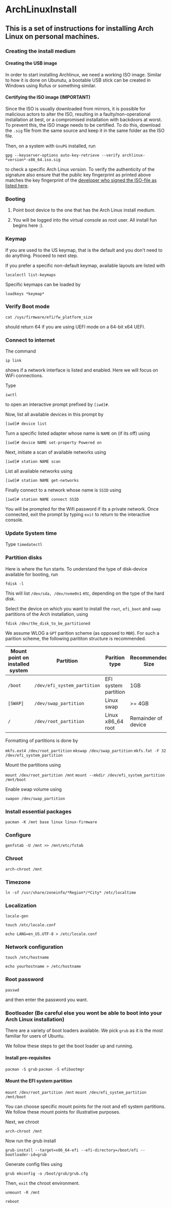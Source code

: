 # ArchLinuxInstall

## This is a set of instructions for installing Arch Linux on personal machines.

### Creating the install medium

#### Creating the USB image
In order to start installing Archlinux, we need a working ISO image. Similar to how it is done on Ubunutu, a bootable USB stick can be created in Windows using Rufus or something similar.

#### Certifying the ISO image (IMPORTANT)
Since the ISO is usually downloaded from mirrors, it is possible for malicious actors to alter the ISO, resulting in a faulty/non-operational installation at best, or a compromised installation with backdoors at worst. To prevent this, the ISO image needs to be certified. To do this, download the `.sig` file from the same source and keep it in the same folder as the ISO file.

Then, on a system with `GnuPG` installed, run

`gpg --keyserver-options auto-key-retrieve --verify archlinux-*version*-x86_64.iso.sig`

to check a specific Arch Linux *version*. To verify the authenticity of the signature also ensure that the public key fingerprint as printed above matches the key fingerprint of the [developer who signed the ISO-file as listed here](https://archlinux.org/people/developers/).

### Booting

1. Point boot device to the one that has the Arch Linux install medium.

2. You will be logged into the virtual console as root user. All install fun begins here :).

### Keymap

If you are used to the US keymap, that is the default and you don't need to do anything. Proceed to next step.

If you prefer a specific non-default keymap, available layouts are listed with

`localectl list-keymaps`

Specific keymaps can be loaded by

`loadkeys *keymap*`

### Verify Boot mode

`cat /sys/firmware/efi/fw_platform_size`

should return 64 if you are using UEFI mode on a 64-bit x64 UEFI.

### Connect to internet

The command

`ip link`

shows if a network interface is listed and enabled. Here we will focus on WiFi connections.

Type

`iwctl`

to open an interactive prompt prefixed by `[iwd]#`.

Now, list all available devices in this prompt by

`[iwd]# device list`

Turn a specific listed adapter whose name is `NAME` on (if its off) using

`[iwd]# device NAME set-property Powered on`

Next, initiate a scan of available networks using

`[iwd]# station NAME scan`

List all available networks using

`[iwd]# station NAME get-networks`

Finally connect to a network whose name is `SSID` using

`[iwd]# station NAME connect SSID`

You will be prompted for the Wifi password if its a private network. Once connected, exit the prompt by typing `exit` to return to the interactive console.

### Update System time

Type `timedatectl`

### Partition disks

Here is where the fun starts. To understand the type of disk-device available for booting, run

`fdisk -l`

This will list `/dev/sda, /dev/nvme0n1` etc, depending on the type of the hard disk.

Select the device on which you want to install the `root`, `efi_boot` and `swap` partitions of the Arch installation, using

`fdisk /dev/the_disk_to_be_partitioned`

We assume WLOG a `GPT` parition scheme (as opposed to `MBR`). For such a parition scheme, the following parititon structure is recommended.

| Mount point on installed system | Partition | Parition type | Recommended Size |
|---------------------------------|-----------|---------------|------------------|
| `/boot`                         | `/dev/efi_system_partition` | EFI system partition | 1GB |
| `[SWAP]`                        | `/dev/swap_partition` | Linux swap | >= 4GB |
| `/`                             | `/dev/root_partition` | Linux x86_64 root | Remainder of device |

Formatting of partitions is done by

`mkfs.ext4 /dev/root_partition`
`mkswap /dev/swap_partition`
`mkfs.fat -F 32 /dev/efi_system_partition`

Mount the partitions using

`mount /dev/root_partition /mnt`
`mount --mkdir /dev/efi_system_partition /mnt/boot`

Enable swap volume using

`swapon /dev/swap_partition`

### Install essential packages

`pacman -K /mnt base linux linux-firmware`

### Configure

`genfstab -U /mnt >> /mnt/etc/fstab`

### Chroot

`arch-chroot /mnt`

### Timezone

`ln -sf /usr/share/zoneinfo/*Region*/*City* /etc/localtime`

### Localization

`locale-gen`

`touch /etc/locale.conf`

`echo LANG=en_US.UTF-8 > /etc/locale.conf`

### Network configuration

`touch /etc/hostname`

`echo yourhostname > /etc/hostname`

### Root password

`passwd`

and then enter the password you want.

### Bootloader (Be careful else you wont be able to boot into your Arch Linux installation)

There are a variety of boot loaders available. We pick `grub` as it is the most familiar for users of Ubuntu.

We follow these steps to get the boot loader up and running.

#### Install pre-requisites

`pacman -S grub`
`pacman -S efibootmgr`

#### Mount the EFI system partition

`mount /dev/root_partition /mnt`
`mount /dev/efi_system_partition /mnt/boot`

You can choose specific mount points for the root and efi system partitions. We follow these mount points for illustrative purposes.

Next, we chroot

`arch-chroot /mnt`

Now run the grub install

`grub-install --target=x86_64-efi --efi-directory=/boot/efi --bootloader-id=grub`

Generate config files using

`grub mkconfig -o /boot/grub/grub.cfg`

Then, `exit` the chroot environment.

`unmount -R /mnt`

`reboot`













